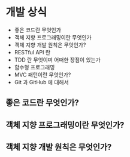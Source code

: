 # 개발 상식
- 좋은 코드란 무엇인가
- 객체 지향 프로그래밍이란 무엇인가
- 객체 지향 개발 원칙은 무엇인가?
- RESTful API 란
- TDD 란 무엇이며 어떠한 장점이 있는가
- 함수형 프로그래밍
- MVC 패턴이란 무엇인가?
- Git 과 GitHub 에 대해서

## 좋은 코드란 무엇인가?

## 객체 지향 프로그래밍이란 무엇인가?

## 객체 지향 개발 원칙은 무엇인가?
